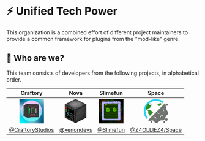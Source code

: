 # :zap: Unified Tech Power
This organization is a combined effort of different project maintainers to provide a common framework for plugins from the "mod-like" genre.

## :busts_in_silhouette: Who are we?
This team consists of developers from the following projects, in alphabetical order.

| Craftory | Nova | Slimefun | Space |
| :------: | :--: | :------: | :---: |
| ![craftory](https://raw.githubusercontent.com/UnifiedTechPower/.github/main/profile/assets/craftory.png) | ![nova](https://raw.githubusercontent.com/UnifiedTechPower/.github/main/profile/assets/nova.png) | ![slimefun](https://raw.githubusercontent.com/UnifiedTechPower/.github/main/profile/assets/slimefun.png) | ![space](https://raw.githubusercontent.com/UnifiedTechPower/.github/main/profile/assets/space.png) |
| [@CraftoryStudios](https://github.com/CraftoryStudios) | [@xenondevs](https://github.com/xenondevs) | [@Slimefun](https://github.com/Slimefun) | [@Z4OLLIEZ4/Space](https://github.com/Z4OLLIEZ4/Space) |
